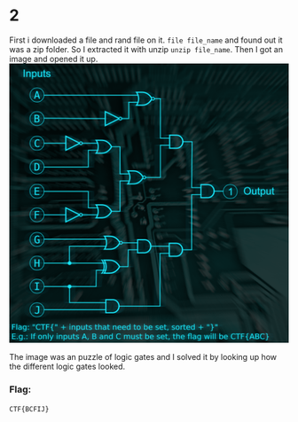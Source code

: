 # 2

First i downloaded a file and rand file on it. `file file_name` and found out it was a zip folder. So I extracted it with unzip `unzip file_name`.
Then I got an image and opened it up.
![Image of challenge](logic-lock.png "Challenge image")

The image was an puzzle of logic gates and I solved it by looking up how the different logic gates looked.

### Flag:
`CTF{BCFIJ}`
